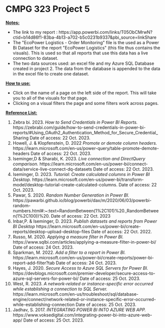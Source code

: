 # CMPG 323 Project 5

**<ins>Notes:</ins>**
<ul>
  <li>The link to my report : https://app.powerbi.com/links/T05ObCMrwN?ctid=b14d86f1-83ba-4b13-a702-b5c0231b9337&pbi_source=linkShare </li>
  <li> The "EcoPower Logistics - Order Monitoring" file is the used as a Power Bi Dataset for the report "EcoPower Logistics" (this file thus contains the visuals). This is used so that all reports that use this data has a live connection to dataset.</li>
  <li>The two data sources used: an excel file and my Azure SQL Database created in project 2. The data from the database is appended to the data in the excel file to create one dataset.</li>
</ul>

**<ins>How to use:</ins>**
<ul>
  <li>Click on the name of a page on the left side of the report. This will take you to all of the visuals for that page.</li>
  <li>Clicking on a visual filters the page and some filters work across pages.</li>
</ul>

**<ins>Reference List:</ins>**
<ol>
  <li>Zebra bi. 2023. <em> How to Send Credentials in Power BI Reports.</em> https://zebrabi.com/guide/how-to-send-credentials-in-power-bi-reports/#Using_OAuth2_Authentication_Method_for_Secure_Credential_Sharing Date of access: 22 Oct. 2023.</li>
  <li>Howell, J. & Klopfenstein, D. 2022 <em>Promote or demote column headers.</em> https://learn.microsoft.com/en-us/power-query/table-promote-demote-headers Date of access: 22 Oct. 2023. </li>
  <li>Iseminger,D & Sharabi, K. 2023.<em> Live connection and DirectQuery comparison.</em> https://learn.microsoft.com/en-us/power-bi/connect-data/service-live-connect-dq-datasets Date of access: 22 Oct. 2023.</li>
  <li>Iseminger, D. 2023. <em>Tutorial: Create calculated columns in Power BI Desktop.</em> https://learn.microsoft.com/en-us/power-bi/transform-model/desktop-tutorial-create-calculated-columns. Date of access: 22 Oct. 2023.</li>
  <li>Pawar, S. 2020. <em> Random Number Generation in Power BI.</em> https://pawarbi.github.io/blog/powerbi/dax/m/2020/06/03/powerbi-random-numbers.html#:~:text=RandomBetween(1%2C101)%20.,RandomBetween(1%2C100))%20. Date of access: 22 Oct. 2023</li>
  <li>Inbar,P. & Iseminger, D. 2023. <em>Publish datasets and reports from Power BI Desktop </em> https://learn.microsoft.com/en-us/power-bi/create-reports/desktop-upload-desktop-files Date of access: 22 Oct. 2022.</li>
 <li>Russo, M. 2020. <em> Applying a measure filter in Power BI.</em> https://www.sqlbi.com/articles/applying-a-measure-filter-in-power-bi/ Date of access: 24 Oct. 2023.
  </li>
  <li>Sparkman, M. 2022. <em> Add a filter to a report in Power BI.</em> https://learn.microsoft.com/en-us/power-bi/create-reports/power-bi-report-add-filter?tab Date of access: 24 Oct. 2023.
  </li>
  <li>Hayes, J. 2020. <em> Secure Access to Azure SQL Servers for Power BI.</em> https://devblogs.microsoft.com/premier-developer/secure-access-to-azure-sql-servers-for-power-bi/ Date of access: 25 Oct. 2023.
  </li>
  <li>West, R. 2023. <em> A network-related or instance-specific error occurred while establishing a connection to SQL Server.</em> https://learn.microsoft.com/en-us/troubleshoot/sql/database-engine/connect/network-related-or-instance-specific-error-occurred-while-establishing-connection Date of access: 25 Oct. 2023.</li>
  <li>Jadhav, S. 2017. <em> INTEGRATING POWER BI INTO AZURE WEB APP.</em> https://www.voksedigital.com/integrating-power-bi-into-azure-web-app/ Date of access: 25 Oct. 2023.</li>
</ol>

